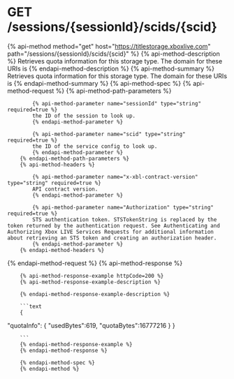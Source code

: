 # GET /sessions/{sessionId}/scids/{scid}

{% api-method method="get" host="https://titlestorage.xboxlive.com" path="/sessions/{sessionId}/scids/{scid}" %}
        {% api-method-description %}
        Retrieves quota information for this storage type. The domain for these URIs is 
        {% endapi-method-description %}
        {% api-method-summary %}
        Retrieves quota information for this storage type. The domain for these URIs is 
        {% endapi-method-summary %}
        {% api-method-spec %}
        {% api-method-request %}
        {% api-method-path-parameters %}
        
            {% api-method-parameter name="sessionId" type="string" required=true %}
            the ID of the session to look up.
            {% endapi-method-parameter %}

            {% api-method-parameter name="scid" type="string" required=true %}
            the ID of the service config to look up.
            {% endapi-method-parameter %}
        {% endapi-method-path-parameters %}
        {% api-method-headers %}
        
            {% api-method-parameter name="x-xbl-contract-version" type="string" required=true %}
            API contract version.
            {% endapi-method-parameter %}

            {% api-method-parameter name="Authorization" type="string" required=true %}
            STS authentication token. STSTokenString is replaced by the token returned by the authentication request. See Authenticating and Authorizing Xbox LIVE Services Requests for additional information about retrieving an STS token and creating an authorization header.
            {% endapi-method-parameter %}
        {% endapi-method-headers %}
{% endapi-method-request %}
        {% api-method-response %}
        
        {% api-method-response-example httpCode=200 %}
        {% api-method-response-example-description %}
        
        {% endapi-method-response-example-description %}
        
        ```text
        {
  "quotaInfo":
  {
    "usedBytes":619,
    "quotaBytes":16777216
  }
}
         

        ```
        {% endapi-method-response-example %}
        {% endapi-method-response %}
        
        {% endapi-method-spec %}
        {% endapi-method %}